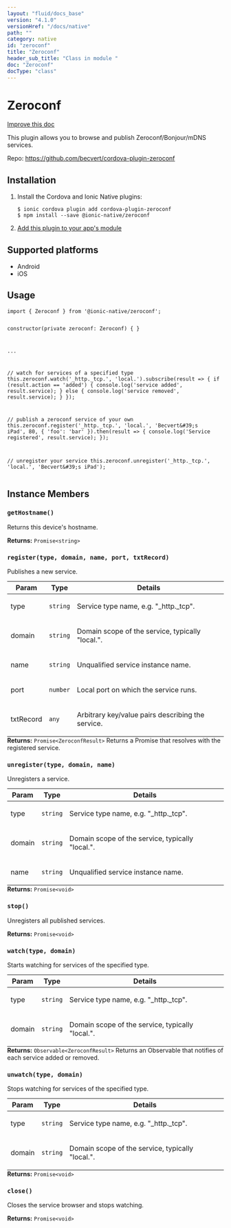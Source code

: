 ```yaml
---
layout: "fluid/docs_base"
version: "4.1.0"
versionHref: "/docs/native"
path: ""
category: native
id: "zeroconf"
title: "Zeroconf"
header_sub_title: "Class in module "
doc: "Zeroconf"
docType: "class"
---
```


<h1 class="api-title">Zeroconf</h1>

<a class="improve-v2-docs" href="http://github.com/ionic-team/ionic-native/edit/master/src/@ionic-native/plugins/zeroconf/index.ts#L18">
  Improve this doc
</a>







<p>This plugin allows you to browse and publish Zeroconf/Bonjour/mDNS services.</p>


<p>Repo:
  <a href="https://github.com/becvert/cordova-plugin-zeroconf">
    https://github.com/becvert/cordova-plugin-zeroconf
  </a>
</p>


<h2><a class="anchor" name="installation" href="#installation"></a>Installation</h2>
<ol class="installation">
  <li>Install the Cordova and Ionic Native plugins:<br>
    <pre><code class="nohighlight">$ ionic cordova plugin add cordova-plugin-zeroconf
$ npm install --save @ionic-native/zeroconf
</code></pre>
  </li>
  <li><a href="https://ionicframework.com/docs/native/#Add_Plugins_to_Your_App_Module">Add this plugin to your app's module</a></li>
</ol>



<h2><a class="anchor" name="platforms" href="#platforms"></a>Supported platforms</h2>
<ul>
  <li>Android</li><li>iOS</li>
</ul>






<h2><a class="anchor" name="usage" href="#usage"></a>Usage</h2>
<pre><code class="lang-typescript">import { Zeroconf } from &#39;@ionic-native/zeroconf&#39;;

constructor(private zeroconf: Zeroconf) { }

...

// watch for services of a specified type
this.zeroconf.watch(&#39;_http._tcp.&#39;, &#39;local.&#39;).subscribe(result =&gt; {
  if (result.action == &#39;added&#39;) {
    console.log(&#39;service added&#39;, result.service);
  } else {
    console.log(&#39;service removed&#39;, result.service);
  }
});

// publish a zeroconf service of your own
this.zeroconf.register(&#39;_http._tcp.&#39;, &#39;local.&#39;, &#39;Becvert\&#39;s iPad&#39;, 80, {
  &#39;foo&#39;: &#39;bar&#39;
}).then(result =&gt; {
  console.log(&#39;Service registered&#39;, result.service);
});


// unregister your service
this.zeroconf.unregister(&#39;_http._tcp.&#39;, &#39;local.&#39;, &#39;Becvert\&#39;s iPad&#39;);
</code></pre>








<h2><a class="anchor" name="instance-members" href="#instance-members"></a>Instance Members</h2>
<h3><a class="anchor" name="getHostname" href="#getHostname"></a><code>getHostname()</code></h3>


Returns this device's hostname.


<div class="return-value" markdown="1">
  <i class="icon ion-arrow-return-left"></i>
  <b>Returns:</b> <code>Promise&lt;string&gt;</code> 
</div><h3><a class="anchor" name="register" href="#register"></a><code>register(type,&nbsp;domain,&nbsp;name,&nbsp;port,&nbsp;txtRecord)</code></h3>


Publishes a new service.
<table class="table param-table" style="margin:0;">
  <thead>
  <tr>
    <th>Param</th>
    <th>Type</th>
    <th>Details</th>
  </tr>
  </thead>
  <tbody>
  <tr>
    <td>
      type</td>
    <td>
      <code>string</code>
    </td>
    <td>
      <p>Service type name, e.g. &quot;_http._tcp&quot;.</p>
</td>
  </tr>
  
  <tr>
    <td>
      domain</td>
    <td>
      <code>string</code>
    </td>
    <td>
      <p>Domain scope of the service, typically &quot;local.&quot;.</p>
</td>
  </tr>
  
  <tr>
    <td>
      name</td>
    <td>
      <code>string</code>
    </td>
    <td>
      <p>Unqualified service instance name.</p>
</td>
  </tr>
  
  <tr>
    <td>
      port</td>
    <td>
      <code>number</code>
    </td>
    <td>
      <p>Local port on which the service runs.</p>
</td>
  </tr>
  
  <tr>
    <td>
      txtRecord</td>
    <td>
      <code>any</code>
    </td>
    <td>
      <p>Arbitrary key/value pairs describing the service.</p>
</td>
  </tr>
  </tbody>
</table>

<div class="return-value" markdown="1">
  <i class="icon ion-arrow-return-left"></i>
  <b>Returns:</b> <code>Promise&lt;ZeroconfResult&gt;</code> Returns a Promise that resolves with the registered service.
</div><h3><a class="anchor" name="unregister" href="#unregister"></a><code>unregister(type,&nbsp;domain,&nbsp;name)</code></h3>


Unregisters a service.
<table class="table param-table" style="margin:0;">
  <thead>
  <tr>
    <th>Param</th>
    <th>Type</th>
    <th>Details</th>
  </tr>
  </thead>
  <tbody>
  <tr>
    <td>
      type</td>
    <td>
      <code>string</code>
    </td>
    <td>
      <p>Service type name, e.g. &quot;_http._tcp&quot;.</p>
</td>
  </tr>
  
  <tr>
    <td>
      domain</td>
    <td>
      <code>string</code>
    </td>
    <td>
      <p>Domain scope of the service, typically &quot;local.&quot;.</p>
</td>
  </tr>
  
  <tr>
    <td>
      name</td>
    <td>
      <code>string</code>
    </td>
    <td>
      <p>Unqualified service instance name.</p>
</td>
  </tr>
  </tbody>
</table>

<div class="return-value" markdown="1">
  <i class="icon ion-arrow-return-left"></i>
  <b>Returns:</b> <code>Promise&lt;void&gt;</code> 
</div><h3><a class="anchor" name="stop" href="#stop"></a><code>stop()</code></h3>


Unregisters all published services.


<div class="return-value" markdown="1">
  <i class="icon ion-arrow-return-left"></i>
  <b>Returns:</b> <code>Promise&lt;void&gt;</code> 
</div><h3><a class="anchor" name="watch" href="#watch"></a><code>watch(type,&nbsp;domain)</code></h3>




Starts watching for services of the specified type.
<table class="table param-table" style="margin:0;">
  <thead>
  <tr>
    <th>Param</th>
    <th>Type</th>
    <th>Details</th>
  </tr>
  </thead>
  <tbody>
  <tr>
    <td>
      type</td>
    <td>
      <code>string</code>
    </td>
    <td>
      <p>Service type name, e.g. &quot;_http._tcp&quot;.</p>
</td>
  </tr>
  
  <tr>
    <td>
      domain</td>
    <td>
      <code>string</code>
    </td>
    <td>
      <p>Domain scope of the service, typically &quot;local.&quot;.</p>
</td>
  </tr>
  </tbody>
</table>

<div class="return-value" markdown="1">
  <i class="icon ion-arrow-return-left"></i>
  <b>Returns:</b> <code>Observable&lt;ZeroconfResult&gt;</code> Returns an Observable that notifies of each service added or removed.
</div><h3><a class="anchor" name="unwatch" href="#unwatch"></a><code>unwatch(type,&nbsp;domain)</code></h3>


Stops watching for services of the specified type.
<table class="table param-table" style="margin:0;">
  <thead>
  <tr>
    <th>Param</th>
    <th>Type</th>
    <th>Details</th>
  </tr>
  </thead>
  <tbody>
  <tr>
    <td>
      type</td>
    <td>
      <code>string</code>
    </td>
    <td>
      <p>Service type name, e.g. &quot;_http._tcp&quot;.</p>
</td>
  </tr>
  
  <tr>
    <td>
      domain</td>
    <td>
      <code>string</code>
    </td>
    <td>
      <p>Domain scope of the service, typically &quot;local.&quot;.</p>
</td>
  </tr>
  </tbody>
</table>

<div class="return-value" markdown="1">
  <i class="icon ion-arrow-return-left"></i>
  <b>Returns:</b> <code>Promise&lt;void&gt;</code> 
</div><h3><a class="anchor" name="close" href="#close"></a><code>close()</code></h3>


Closes the service browser and stops watching.


<div class="return-value" markdown="1">
  <i class="icon ion-arrow-return-left"></i>
  <b>Returns:</b> <code>Promise&lt;void&gt;</code> 
</div>





